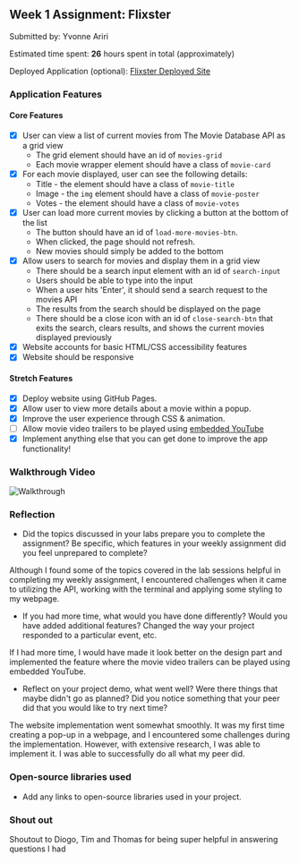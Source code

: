 ## Week 1 Assignment: Flixster

Submitted by: Yvonne Ariri

Estimated time spent: **26** hours spent in total (approximately)

Deployed Application (optional): [Flixster Deployed Site](https://yvonneariri.github.io/site-week1-project1-flixster-starter/)

### Application Features

#### Core Features

- [x] User can view a list of current movies from The Movie Database API as a grid view
  - The grid element should have an id of `movies-grid`
  - Each movie wrapper element should have a class of `movie-card`
- [x] For each movie displayed, user can see the following details:
  - Title - the element should have a class of `movie-title`
  - Image - the `img` element should have a class of `movie-poster`
  - Votes - the element should have a class of `movie-votes`
- [x] User can load more current movies by clicking a button at the bottom of the list
  - The button should have an id of `load-more-movies-btn`.
  - When clicked, the page should not refresh.
  - New movies should simply be added to the bottom
- [x] Allow users to search for movies and display them in a grid view
  - There should be a search input element with an id of `search-input`
  - Users should be able to type into the input
  - When a user hits 'Enter', it should send a search request to the movies API
  - The results from the search should be displayed on the page
  - There should be a close icon with an id of `close-search-btn` that exits the search, clears results, and shows the current movies displayed previously
- [x] Website accounts for basic HTML/CSS accessibility features
- [x] Website should be responsive

#### Stretch Features

- [x] Deploy website using GitHub Pages.
- [x] Allow user to view more details about a movie within a popup.
- [x] Improve the user experience through CSS & animation.
- [ ] Allow movie video trailers to be played using [embedded YouTube](https://support.google.com/youtube/answer/171780?hl=en)
- [x] Implement anything else that you can get done to improve the app functionality!

### Walkthrough Video

![Walkthrough](https://github.com/YvonneAriri/giphy_lab/assets/102451432/26119639-1648-4f7e-840d-74986fd4add4)

### Reflection

- Did the topics discussed in your labs prepare you to complete the assignment? Be specific, which features in your weekly assignment did you feel unprepared to complete?

Although I found some of the topics covered in the lab sessions helpful in completing my weekly assignment, I encountered challenges when it came to utilizing the API, working with the terminal and applying some styling to my webpage.

- If you had more time, what would you have done differently? Would you have added additional features? Changed the way your project responded to a particular event, etc.

If I had more time, I would have made it look better on the design part and implemented the feature where the movie video trailers can be played using embedded YouTube.

- Reflect on your project demo, what went well? Were there things that maybe didn't go as planned? Did you notice something that your peer did that you would like to try next time?

The website implementation went somewhat smoothly. It was my first time creating a pop-up in a webpage, and I encountered some challenges during the implementation. However, with extensive research, I was able to implement it. I was able to successfully do all what my peer did.

### Open-source libraries used

- Add any links to open-source libraries used in your project.

### Shout out

Shoutout to Diogo, Tim and Thomas for being super helpful in answering questions I had
